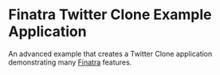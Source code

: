# Finatra Twitter Clone Example Application

An advanced example that creates a Twitter Clone application demonstrating many [Finatra](https://github.com/twitter/finatra) features.
